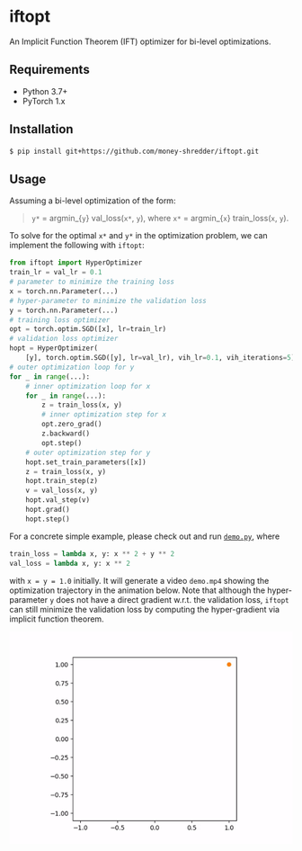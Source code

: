 # iftopt

An Implicit Function Theorem (IFT) optimizer for bi-level optimizations.

## Requirements

* Python 3.7+
* PyTorch 1.x

## Installation

```bash
$ pip install git+https://github.com/money-shredder/iftopt.git
```

## Usage

Assuming a bi-level optimization of the form:
> `y*` = argmin_{`y`} val_loss(`x*`, `y`),
> where `x*` = argmin_{`x`} train_loss(`x`, `y`).

To solve for the optimal `x*` and `y*`
in the optimization problem,
we can implement the following with `iftopt`:
```python
from iftopt import HyperOptimizer
train_lr = val_lr = 0.1
# parameter to minimize the training loss
x = torch.nn.Parameter(...)
# hyper-parameter to minimize the validation loss
y = torch.nn.Parameter(...)
# training loss optimizer
opt = torch.optim.SGD([x], lr=train_lr)
# validation loss optimizer
hopt = HyperOptimizer(
    [y], torch.optim.SGD([y], lr=val_lr), vih_lr=0.1, vih_iterations=5)
# outer optimization loop for y
for _ in range(...):
    # inner optimization loop for x
    for _ in range(...):
        z = train_loss(x, y)
        # inner optimization step for x
        opt.zero_grad()
        z.backward()
        opt.step()
    # outer optimization step for y
    hopt.set_train_parameters([x])
    z = train_loss(x, y)
    hopt.train_step(z)
    v = val_loss(x, y)
    hopt.val_step(v)
    hopt.grad()
    hopt.step()
```

For a concrete simple example,
please check out and run [`demo.py`](demo.py),
where
```python
train_loss = lambda x, y: x ** 2 + y ** 2
val_loss = lambda x, y: x ** 2
```
with `x = y = 1.0` initially.
It will generate a video `demo.mp4`
showing the optimization trajectory
in the animation below.
Note that although the hyper-parameter `y`
does not have a direct gradient
w.r.t. the validation loss,
`iftopt` can still minimize the validation loss
by computing the hyper-gradient
via implicit function theorem.

![assets/demo.gif](assets/demo.gif)
